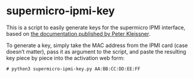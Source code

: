 # supermicro-ipmi-key

This is a script to easily generate keys for the supermicro IPMI interface, based on [the documentation published by Peter Kleissner](https://peterkleissner.com/2018/05/27/reverse-engineering-supermicro-ipmi/ "the documentation published by Peter Kleissner").


To generate a key, simply take the MAC address from the IPMI card (case doesn’t matter), pass it as argument to the script, and paste the resulting key piece by piece into the activation web form:

    # python3 supermicro-ipmi-key.py AA:BB:CC:DD:EE:FF
